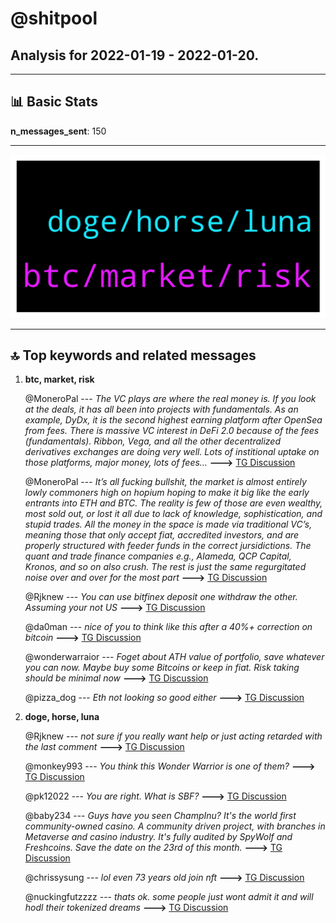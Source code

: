# **@shitpool**
 ## Analysis for **2022-01-19** - **2022-01-20**.

---

## 📊 **Basic Stats**

**n_messages_sent**: 150

---
![wordcloud](shitpool_1Days_wordcloud.png)

---


## 🔝 **Top keywords and related messages**

1. **btc, market, risk**

    @MoneroPal --- *The VC plays are where the real money is. If you look at the deals, it has all been into projects with fundamentals. As an example, DyDx, it is the second highest earning platform after OpenSea from fees. There is massive VC interest in DeFi 2.0 because of the fees (fundamentals). Ribbon, Vega, and all the other decentralized derivatives exchanges are doing very well. Lots of institional uptake on those platforms, major money, lots of fees…* **--->** [TG Discussion](https://t.me/shitpool/718063)

    @MoneroPal --- *It’s all fucking bullshit, the market is almost entirely lowly commoners high on hopium hoping to make it big like the early entrants into ETH and BTC. The reality is few of those are even wealthy, most sold out, or lost it all due to lack of knowledge, sophistication, and stupid trades.   All the money in the space is made via traditional VC’s, meaning those that only accept fiat, accredited investors, and are properly structured with feeder funds in the correct jursidictions. The quant and trade finance companies e.g., Alameda, QCP Capital, Kronos, and so on also crush.   The rest is just the same regurgitated noise over and over for the most part* **--->** [TG Discussion](https://t.me/shitpool/718061)

    @Rjknew --- *You can use bitfinex deposit one withdraw the other. Assuming your not US* **--->** [TG Discussion](https://t.me/shitpool/718202)

    @da0man --- *nice of you to think like this after a 40%+ correction on bitcoin* **--->** [TG Discussion](https://t.me/shitpool/718125)

    @wonderwarraior --- *Foget about ATH value of portfolio, save whatever you can now. Maybe buy some Bitcoins or keep in fiat. Risk taking should be minimal now* **--->** [TG Discussion](https://t.me/shitpool/718124)

    @pizza_dog --- *Eth not looking so good either* **--->** [TG Discussion](https://t.me/shitpool/718088)

2. **doge, horse, luna**

    @Rjknew --- *not sure if you really want help or just acting retarded with the last comment* **--->** [TG Discussion](https://t.me/shitpool/718212)

    @monkey993 --- *You think this Wonder Warrior is one of them?* **--->** [TG Discussion](https://t.me/shitpool/718181)

    @pk12022 --- *You are right. What is SBF?* **--->** [TG Discussion](https://t.me/shitpool/718175)

    @baby234 --- *Guys have you seen ChampInu? It's the world first community-owned casino. A community driven project, with branches in Metaverse and casino industry. It's fully audited by SpyWolf and Freshcoins. Save the date on the 23rd of this month.* **--->** [TG Discussion](https://t.me/shitpool/718316)

    @chrissysung --- *lol even 73 years old join nft* **--->** [TG Discussion](https://t.me/shitpool/718158)

    @nuckingfutzzzz --- *thats ok. some people just wont admit it and will hodl their tokenized dreams* **--->** [TG Discussion](https://t.me/shitpool/718234)

